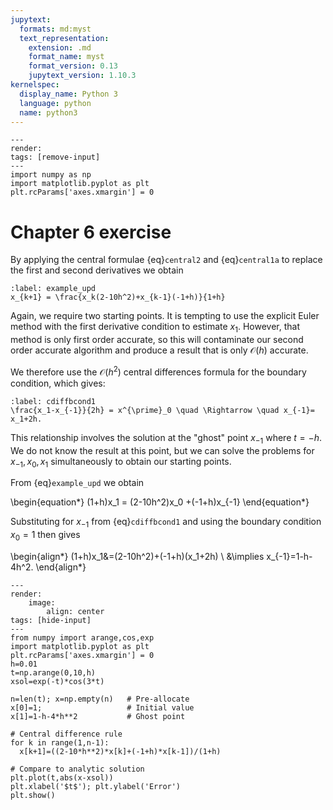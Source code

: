 ```yaml
---
jupytext:
  formats: md:myst
  text_representation:
    extension: .md
    format_name: myst
    format_version: 0.13
    jupytext_version: 1.10.3
kernelspec:
  display_name: Python 3
  language: python
  name: python3
---
```


```{code-cell}
---
render:
tags: [remove-input]
---
import numpy as np
import matplotlib.pyplot as plt
plt.rcParams['axes.xmargin'] = 0
```

# Chapter 6 exercise

By applying the central formulae {eq}`central2` and {eq}`central1a` to replace the first and second derivatives we obtain

```{math}
:label: example_upd
x_{k+1} = \frac{x_k(2-10h^2)+x_{k-1}(-1+h)}{1+h}
```

Again, we require two starting points. It is tempting to use the explicit Euler method with the first derivative condition to estimate $x_1$. However, that method is only first order accurate, so this will contaminate our second order accurate algorithm and produce a result that is only $\mathcal{O}(h)$ accurate. 

We therefore use the $\mathcal{O}(h^2)$ central differences formula for the boundary condition, which gives:

```{math}
:label: cdiffbcond1
\frac{x_1-x_{-1}}{2h} = x^{\prime}_0 \quad \Rightarrow \quad x_{-1}= x_1+2h.
```

This relationship involves the solution at the "ghost" point $x_{-1}$ where $t=-h$. We do not know the result at this point, but we can solve the problems for $x_{-1},x_0,x_1$ simultaneously to obtain our starting points.

From {eq}`example_upd` we obtain

\begin{equation*}
(1+h)x_1 = (2-10h^2)x_0 +(-1+h)x_{-1}
\end{equation*}

Substituting for $x_{-1}$ from {eq}`cdiffbcond1` and using the boundary condition $x_0=1$ then gives 

\begin{align*}
(1+h)x_1&=(2-10h^2)+(-1+h)(x_1+2h) \\ &\implies x_{-1}=1-h-4h^2.
\end{align*}

```{code-cell}
---
render:
    image:
        align: center
tags: [hide-input]
---
from numpy import arange,cos,exp
import matplotlib.pyplot as plt
plt.rcParams['axes.xmargin'] = 0
h=0.01
t=np.arange(0,10,h)
xsol=exp(-t)*cos(3*t)

n=len(t); x=np.empty(n)   # Pre-allocate
x[0]=1;                   # Initial value
x[1]=1-h-4*h**2           # Ghost point

# Central difference rule
for k in range(1,n-1):
  x[k+1]=((2-10*h**2)*x[k]+(-1+h)*x[k-1])/(1+h)

# Compare to analytic solution
plt.plot(t,abs(x-xsol))
plt.xlabel('$t$'); plt.ylabel('Error')
plt.show()
```


